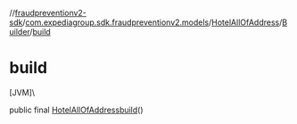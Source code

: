//[fraudpreventionv2-sdk](../../../../index.md)/[com.expediagroup.sdk.fraudpreventionv2.models](../../index.md)/[HotelAllOfAddress](../index.md)/[Builder](index.md)/[build](build.md)

# build

[JVM]\

public final [HotelAllOfAddress](../index.md)[build](build.md)()
